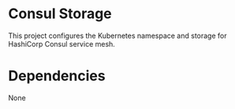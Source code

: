 Consul Storage
==============
This project configures the Kubernetes namespace and storage for HashiCorp
Consul service mesh.

Dependencies
============
None
